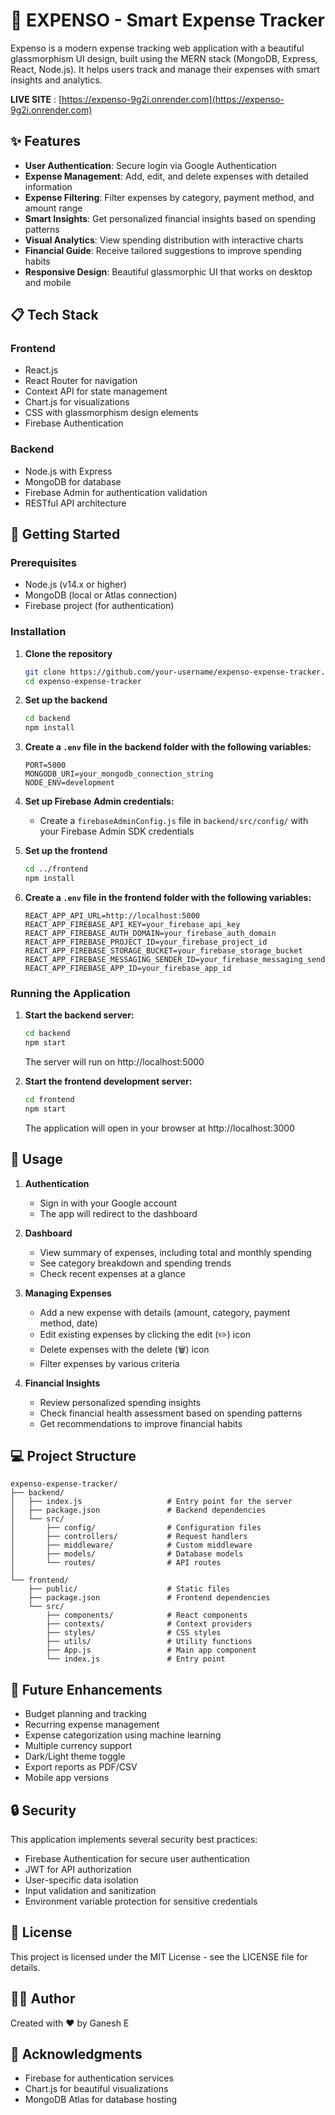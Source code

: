 # 💸 EXPENSO - Smart Expense Tracker

Expenso is a modern expense tracking web application with a beautiful glassmorphism UI design, built using the MERN stack (MongoDB, Express, React, Node.js). It helps users track and manage their expenses with smart insights and analytics.

**LIVE SITE** : [https://expenso-9g2i.onrender.com](https://expenso-9g2i.onrender.com)

## ✨ Features

- **User Authentication**: Secure login via Google Authentication
- **Expense Management**: Add, edit, and delete expenses with detailed information
- **Expense Filtering**: Filter expenses by category, payment method, and amount range
- **Smart Insights**: Get personalized financial insights based on spending patterns
- **Visual Analytics**: View spending distribution with interactive charts
- **Financial Guide**: Receive tailored suggestions to improve spending habits
- **Responsive Design**: Beautiful glassmorphic UI that works on desktop and mobile

## 📋 Tech Stack

### Frontend

- React.js
- React Router for navigation
- Context API for state management
- Chart.js for visualizations
- CSS with glassmorphism design elements
- Firebase Authentication

### Backend

- Node.js with Express
- MongoDB for database
- Firebase Admin for authentication validation
- RESTful API architecture

## 🚀 Getting Started

### Prerequisites

- Node.js (v14.x or higher)
- MongoDB (local or Atlas connection)
- Firebase project (for authentication)

### Installation

1. **Clone the repository**

   ```bash
   git clone https://github.com/your-username/expenso-expense-tracker.git
   cd expenso-expense-tracker
   ```

2. **Set up the backend**
   ```bash
   cd backend
   npm install
   ```
3. **Create a `.env` file in the backend folder with the following variables:**

   ```
   PORT=5000
   MONGODB_URI=your_mongodb_connection_string
   NODE_ENV=development
   ```

4. **Set up Firebase Admin credentials:**

   - Create a `firebaseAdminConfig.js` file in `backend/src/config/` with your Firebase Admin SDK credentials

5. **Set up the frontend**

   ```bash
   cd ../frontend
   npm install
   ```

6. **Create a `.env` file in the frontend folder with the following variables:**
   ```
   REACT_APP_API_URL=http://localhost:5000
   REACT_APP_FIREBASE_API_KEY=your_firebase_api_key
   REACT_APP_FIREBASE_AUTH_DOMAIN=your_firebase_auth_domain
   REACT_APP_FIREBASE_PROJECT_ID=your_firebase_project_id
   REACT_APP_FIREBASE_STORAGE_BUCKET=your_firebase_storage_bucket
   REACT_APP_FIREBASE_MESSAGING_SENDER_ID=your_firebase_messaging_sender_id
   REACT_APP_FIREBASE_APP_ID=your_firebase_app_id
   ```

### Running the Application

1. **Start the backend server:**

   ```bash
   cd backend
   npm start
   ```

   The server will run on http://localhost:5000

2. **Start the frontend development server:**
   ```bash
   cd frontend
   npm start
   ```
   The application will open in your browser at http://localhost:3000

## 📱 Usage

1. **Authentication**

   - Sign in with your Google account
   - The app will redirect to the dashboard

2. **Dashboard**

   - View summary of expenses, including total and monthly spending
   - See category breakdown and spending trends
   - Check recent expenses at a glance

3. **Managing Expenses**

   - Add a new expense with details (amount, category, payment method, date)
   - Edit existing expenses by clicking the edit (✏️) icon
   - Delete expenses with the delete (🗑️) icon
   - Filter expenses by various criteria

4. **Financial Insights**
   - Review personalized spending insights
   - Check financial health assessment based on spending patterns
   - Get recommendations to improve financial habits

## 💻 Project Structure

```
expenso-expense-tracker/
├── backend/
│   ├── index.js                   # Entry point for the server
│   ├── package.json               # Backend dependencies
│   └── src/
│       ├── config/                # Configuration files
│       ├── controllers/           # Request handlers
│       ├── middleware/            # Custom middleware
│       ├── models/                # Database models
│       └── routes/                # API routes
│
└── frontend/
    ├── public/                    # Static files
    ├── package.json               # Frontend dependencies
    └── src/
        ├── components/            # React components
        ├── contexts/              # Context providers
        ├── styles/                # CSS styles
        ├── utils/                 # Utility functions
        ├── App.js                 # Main app component
        └── index.js               # Entry point
```

## 📝 Future Enhancements

- Budget planning and tracking
- Recurring expense management
- Expense categorization using machine learning
- Multiple currency support
- Dark/Light theme toggle
- Export reports as PDF/CSV
- Mobile app versions

## 🔒 Security

This application implements several security best practices:

- Firebase Authentication for secure user authentication
- JWT for API authorization
- User-specific data isolation
- Input validation and sanitization
- Environment variable protection for sensitive credentials

## 📄 License

This project is licensed under the MIT License - see the LICENSE file for details.

## 👨‍💻 Author

Created with ❤️ by Ganesh E

## 🙏 Acknowledgments

- Firebase for authentication services
- Chart.js for beautiful visualizations
- MongoDB Atlas for database hosting
